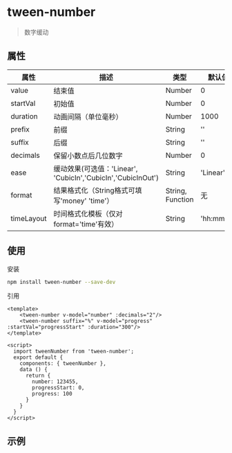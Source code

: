 # tween-number

> 数字缓动

## 属性

属性 | 描述 | 类型 | 默认值
---------|----------|---------|---------
value | 结束值 | Number| 0
startVal | 初始值 | Number| 0
duration | 动画间隔（单位毫秒） | Number | 1000
prefix | 前缀 | String | ''
suffix | 后缀 | String | ''
decimals | 保留小数点后几位数字 | Number | 0
ease | 缓动效果(可选值：'Linear', 'CubicIn','CubicIn','CubicInOut') | String | 'Linear'
format | 结果格式化（String格式可填写'money' 'time'） | String, Function | 无
timeLayout | 时间格式化模板（仅对format='time'有效） | String | 'hh:mm:ss'

## 使用

安装

```bash
npm install tween-number --save-dev
```

引用

```vue
<template>
    <tween-number v-model="number" :decimals="2"/>
    <tween-number suffix="%" v-model="progress" :startVal="progressStart" :duration="300"/>
</template>

<script>
  import tweenNumber from 'tween-number';
  export default {
    components: { tweenNumber },
    data () {
      return {
        number: 123455,
        progressStart: 0,
        progress: 100
      }
    }
  }
</script>
```

## 示例